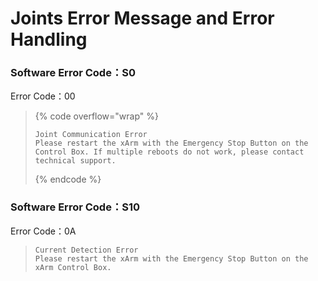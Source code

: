 # Joints Error Message and Error Handling

### Software Error Code：S0

Error Code：00

> {% code overflow="wrap" %}
> ```
> Joint Communication Error
> Please restart the xArm with the Emergency Stop Button on the Control Box. If multiple reboots do not work, please contact technical support.
> ```
> {% endcode %}



### Software Error Code：S10

Error Code：0A

> ```
> Current Detection Error
> Please restart the xArm with the Emergency Stop Button on the xArm Control Box.
> ```

















